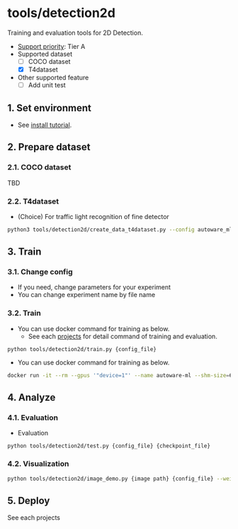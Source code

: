 # tools/detection2d

Training and evaluation tools for 2D Detection.

- [Support priority](https://github.com/tier4/AWML/blob/main/docs/design/autoware_ml_design.md#support-priority): Tier A
- Supported dataset
  - [ ] COCO dataset
  - [x] T4dataset
- Other supported feature
  - [ ] Add unit test

## 1. Set environment

- See [install tutorial](/docs/tutorial/tutorial_install.md).

## 2. Prepare dataset
### 2.1. COCO dataset

TBD

### 2.2. T4dataset

- (Choice) For traffic light recognition of fine detector

```bash
python3 tools/detection2d/create_data_t4dataset.py --config autoware_ml/configs/detection2d/dataset/t4dataset/tlr_finedetector.py --root_path ./data/tlr/ --data_name tlr -o ./data/tlr_pedcar
```

## 3. Train
### 3.1. Change config

- If you need, change parameters for your experiment
- You can change experiment name by file name

### 3.2. Train

- You can use docker command for training as below.
  - See each [projects](projects) for detail command of training and evaluation.

```
python tools/detection2d/train.py {config_file}
```

- You can use docker command for training as below.

```sh
docker run -it --rm --gpus '"device=1"' --name autoware-ml --shm-size=64g -d -v $PWD/:/workspace -v $PWD/data:/workspace/data autoware-ml bash -c '<command for each projects>'
```

## 4. Analyze
### 4.1. Evaluation

- Evaluation

```
python tools/detection2d/test.py {config_file} {checkpoint_file}
```

### 4.2. Visualization

```sh
python tools/detection2d/image_demo.py {image path} {config_file} --weights {pth_file}
```

## 5. Deploy

See each projects
